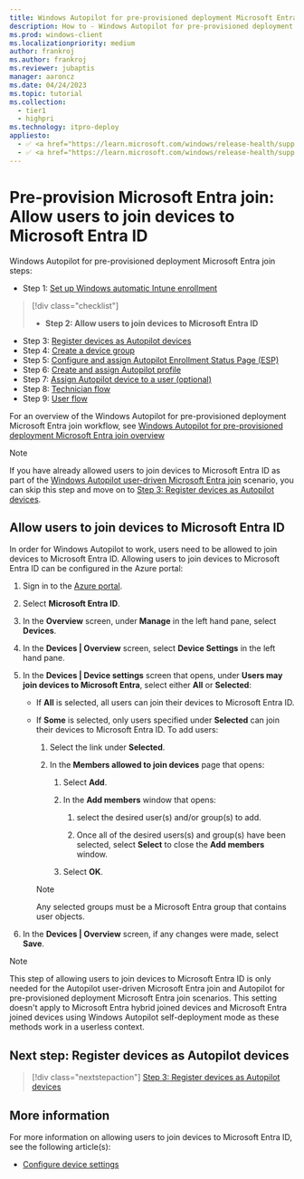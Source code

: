 ```yaml
---
title: Windows Autopilot for pre-provisioned deployment Microsoft Entra join - Step 2 of 9 - Allow users to join devices to Microsoft Entra ID
description: How to - Windows Autopilot for pre-provisioned deployment Microsoft Entra join - Step 2 of 9 - Allow users to join devices to Microsoft Entra ID.
ms.prod: windows-client
ms.localizationpriority: medium
author: frankroj
ms.author: frankroj
ms.reviewer: jubaptis
manager: aaroncz
ms.date: 04/24/2023
ms.topic: tutorial
ms.collection: 
  - tier1
  - highpri
ms.technology: itpro-deploy
appliesto:
  - ✅ <a href="https://learn.microsoft.com/windows/release-health/supported-versions-windows-client" target="_blank">Windows 11</a>
  - ✅ <a href="https://learn.microsoft.com/windows/release-health/supported-versions-windows-client" target="_blank">Windows 10</a>
---
```


# Pre-provision Microsoft Entra join: Allow users to join devices to Microsoft Entra ID

Windows Autopilot for pre-provisioned deployment Microsoft Entra join steps:
- Step 1: [Set up Windows automatic Intune enrollment](azure-ad-join-automatic-enrollment.md)
> [!div class="checklist"]
> - **Step 2: Allow users to join devices to Microsoft Entra ID**
- Step 3: [Register devices as Autopilot devices](azure-ad-join-register-device.md)
- Step 4: [Create a device group](azure-ad-join-device-group.md)
- Step 5: [Configure and assign Autopilot Enrollment Status Page (ESP)](azure-ad-join-esp.md)
- Step 6: [Create and assign Autopilot profile](azure-ad-join-autopilot-profile.md)
- Step 7: [Assign Autopilot device to a user (optional)](azure-ad-join-assign-device-to-user.md)
- Step 8: [Technician flow](azure-ad-join-technician-flow.md)
- Step 9: [User flow](azure-ad-join-user-flow.md)

For an overview of the Windows Autopilot for pre-provisioned deployment Microsoft Entra join workflow, see [Windows Autopilot for pre-provisioned deployment Microsoft Entra join overview](azure-ad-join-workflow.md#workflow)

> [!NOTE]
>
> If you have already allowed users to join devices to Microsoft Entra ID as part of the [Windows Autopilot user-driven Microsoft Entra join](../user-driven/azure-ad-join-workflow.md) scenario, you can skip this step and move on to [Step 3: Register devices as Autopilot devices](azure-ad-join-register-device.md).

<a name='allow-users-to-join-devices-to-azure-ad'></a>

## Allow users to join devices to Microsoft Entra ID

In order for Windows Autopilot to work, users need to be allowed to join devices to Microsoft Entra ID. Allowing users to join devices to Microsoft Entra ID can be configured in the Azure portal:

1. Sign in to the [Azure portal](https://portal.azure.com/).

1. Select **Microsoft Entra ID**.

1. In the **Overview** screen, under **Manage** in the left hand pane, select **Devices**.

1. In the **Devices | Overview** screen, select **Device Settings** in the left hand pane.

1. In the **Devices | Device settings** screen that opens, under **Users may join devices to Microsoft Entra**, select either **All** or **Selected**:

   - If **All** is selected, all users can join their devices to Microsoft Entra ID.

   - If **Some** is selected, only users specified under **Selected** can join their devices to Microsoft Entra ID. To add users:

      1. Select the link under **Selected**.

      1. In the **Members allowed to join devices** page that opens:

         1. Select **Add**.

         1. In the **Add members** window that opens:

            1. select the desired user(s) and/or group(s) to add.

            1. Once all of the desired users(s) and group(s) have been selected, select **Select** to close the **Add members** window.

         1. Select **OK**.

        > [!NOTE]
        >
        > Any selected groups must be a Microsoft Entra group that contains user objects.

1. In the **Devices | Overview** screen, if any changes were made, select **Save**.

> [!NOTE]
>
> This step of allowing users to join devices to Microsoft Entra ID is only needed for the Autopilot user-driven Microsoft Entra join and Autopilot for pre-provisioned deployment Microsoft Entra join scenarios. This setting doesn't apply to Microsoft Entra hybrid joined devices and Microsoft Entra joined devices using Windows Autopilot self-deployment mode as these methods work in a userless context.

## Next step: Register devices as Autopilot devices

> [!div class="nextstepaction"]
> [Step 3: Register devices as Autopilot devices](azure-ad-join-register-device.md)

## More information

For more information on allowing users to join devices to Microsoft Entra ID, see the following article(s):

- [Configure device settings](/azure/active-directory/devices/device-management-azure-portal#configure-device-settings)
